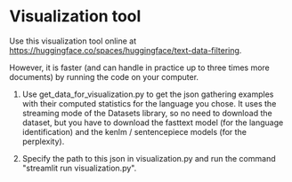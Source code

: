 # Visualization tool

Use this visualization tool online at https://huggingface.co/spaces/huggingface/text-data-filtering.

However, it is faster (and can handle in practice up to three times more documents) by running the code on your computer.

1) Use get_data_for_visualization.py to get the json gathering examples with their computed statistics for the language you chose.
It uses the streaming mode of the Datasets library, so no need to download the dataset, but you have to download the fasttext model (for the language identification) and the kenlm / sentencepiece models (for the perplexity).

2) Specify the path to this json in visualization.py and run the command "streamlit run visualization.py".
